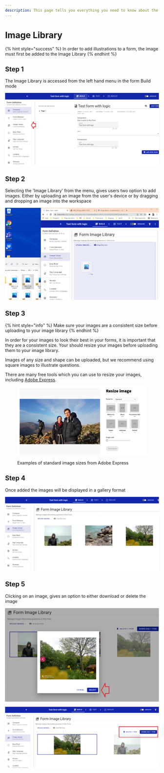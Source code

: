 ```yaml
---
description: This page tells you everything you need to know about the form Image Library
---
```


# Image Library

{% hint style="success" %}
In order to add illustrations to a form, the image must first be added to the Image Library
{% endhint %}

## Step 1

The Image Library is accessed from the left hand menu in the form Build mode

![](<../../../.gitbook/assets/image (324) (1).png>)

## Step 2

Selecting the 'Image Library' from the menu, gives users two option to add images. Either by uploading an image from the user's device or by dragging and dropping an image into the workspace

![](<../../../.gitbook/assets/image (335).png>)

## Step 3

{% hint style="info" %}
Make sure your images are a consistent size before uploading to your image library
{% endhint %}

In order for your images to look their best in your forms, it is important that they are a consistent size.  Your should resize your images before uploading them to your image library.

Images of any size and shape can be uploaded, but we recommend using square images to illustrate questions.

There are many free tools which you can use to resize your images, including [Adobe Express](https://express.adobe.com/sp).

<figure><img src="../../../.gitbook/assets/image (4) (1) (1).png" alt=""><figcaption><p>Examples of standard image sizes from Adobe Express</p></figcaption></figure>

## Step 4

Once added the images will be displayed in a gallery format

![](<../../../.gitbook/assets/image (321).png>)

## Step 5

Clicking on an image, gives an option to either download or delete the image

![](<../../../.gitbook/assets/image (313).png>)

![](<../../../.gitbook/assets/image (324).png>)
